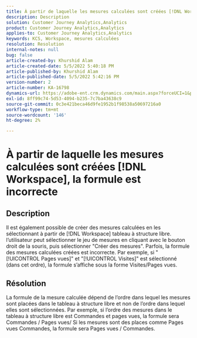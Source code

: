 ```yaml
---
title: À partir de laquelle les mesures calculées sont créées [!DNL Workspace], la formule est incorrecte
description: Description
solution: Customer Journey Analytics,Analytics
product: Customer Journey Analytics,Analytics
applies-to: Customer Journey Analytics,Analytics
keywords: KCS, Workspace, mesures calculées
resolution: Resolution
internal-notes: null
bug: false
article-created-by: Khurshid Alam
article-created-date: 5/5/2022 5:40:18 PM
article-published-by: Khurshid Alam
article-published-date: 5/5/2022 5:42:16 PM
version-number: 2
article-number: KA-16798
dynamics-url: https://adobe-ent.crm.dynamics.com/main.aspx?forceUCI=1&pagetype=entityrecord&etn=knowledgearticle&id=3498176d-9acc-ec11-a7b5-6045bd00dbbc
exl-id: 8ff99c74-5d53-4094-b235-7c7ba43638c9
source-git-commit: 0c3e421beca46d9fe1952b1f98538a50697216a0
workflow-type: tm+mt
source-wordcount: '146'
ht-degree: 2%

---
```


# À partir de laquelle les mesures calculées sont créées [!DNL Workspace], la formule est incorrecte

## Description


Il est également possible de créer des mesures calculées en les sélectionnant à partir de [!DNL Workspace] tableau à structure libre. l’utilisateur peut sélectionner le jeu de mesures en cliquant avec le bouton droit de la souris, puis sélectionner &quot;Créer des mesures&quot;. Parfois, la formule des mesures calculées créées est incorrecte. Par exemple, si &quot;[!UICONTROL Pages vues]&quot; et &quot;[!UICONTROL Visites]&quot; est sélectionné (dans cet ordre), la formule s’affiche sous la forme Visites/Pages vues.


## Résolution


La formule de la mesure calculée dépend de l’ordre dans lequel les mesures sont placées dans le tableau à structure libre et non de l’ordre dans lequel elles sont sélectionnées. Par exemple, si l’ordre des mesures dans le tableau à structure libre est Commandes et pages vues, la formule sera Commandes / Pages vues/ Si les mesures sont des places comme Pages vues Commandes, la formule sera Pages vues / Commandes.
